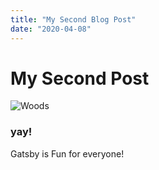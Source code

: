 ```yaml
---
title: "My Second Blog Post"
date: "2020-04-08"
---
```


# My Second Post

![Woods](./woods.jpg)

### yay!

Gatsby is Fun for everyone!
